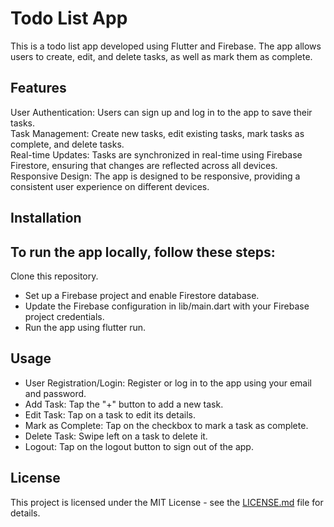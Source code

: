 # Todo List App
This is a todo list app developed using Flutter and Firebase. The app allows users to create, edit, and delete tasks, as well as mark them as complete. <br />

## Features
User Authentication: Users can sign up and log in to the app to save their tasks. <br />
Task Management: Create new tasks, edit existing tasks, mark tasks as complete, and delete tasks. <br />
Real-time Updates: Tasks are synchronized in real-time using Firebase Firestore, ensuring that changes are reflected across all devices. <br />
Responsive Design: The app is designed to be responsive, providing a consistent user experience on different devices. <br />

## Installation
## To run the app locally, follow these steps:

Clone this repository.
- Set up a Firebase project and enable Firestore database.
- Update the Firebase configuration in lib/main.dart with your Firebase project credentials.
- Run the app using flutter run.
## Usage
- User Registration/Login: Register or log in to the app using your email and password.
- Add Task: Tap the "+" button to add a new task.
- Edit Task: Tap on a task to edit its details.
- Mark as Complete: Tap on the checkbox to mark a task as complete.
- Delete Task: Swipe left on a task to delete it.
- Logout: Tap on the logout button to sign out of the app.

## License

This project is licensed under the MIT License - see the [LICENSE.md](LICENSE.md) file for details.
